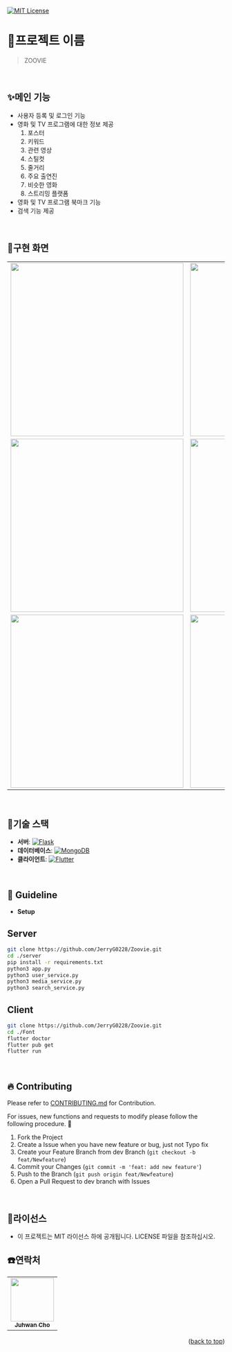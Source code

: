 [![MIT License][license-shield]][license-url]
# 🍿프로젝트 이름

> ZOOVIE
<br/>

## ✨메인 기능

- 사용자 등록 및 로그인 기능
- 영화 및 TV 프로그램에 대한 정보 제공
  1. 포스터
  2. 키워드
  3. 관련 영상
  4. 스틸컷
  5. 줄거리
  6. 주요 출연진
  7. 비슷한 영화
  8. 스트리밍 플랫폼
- 영화 및 TV 프로그램 북마크 기능
- 검색 기능 제공

<br/>

## 📱구현 화면

<table>
  <tr>
    <td><img src="https://github.com/user-attachments/assets/08101dc4-810b-4b51-aa0b-693ae83d67e0" width=400></td>
    <td><img src="https://github.com/user-attachments/assets/f4f45899-b312-4da8-970d-957bd4c52f91" width=400></td>
    <td><img src="https://github.com/user-attachments/assets/cf00ee1d-b6b5-497c-a98f-16781827424b" width=400></td>
  </tr>
  <tr>
    <td><img src="https://github.com/user-attachments/assets/0c169a00-b03e-47e8-a443-21d1bb59970f" width=400></td>
    <td><img src="https://github.com/user-attachments/assets/f18ee482-c2b7-4f5f-9372-b8bb819c9fc6" width=400></td>
    <td><img src="https://github.com/user-attachments/assets/fbb62009-8404-4bcc-9f0e-6dda0ea58fc6" width=400></td>
  </tr>
  <tr>
    <td><img src="https://github.com/user-attachments/assets/9e8f615d-f4e8-451a-b28d-40869a038dd4" width=400></td>
    <td><img src="https://github.com/user-attachments/assets/455d5e62-fba2-4935-8022-4e165a8511cc" width=400></td>
    <td></td>
  </tr>
</table>

<br/>

## 🧰기술 스택

- **서버**: [![Flask][Flask]][Flask-url]
- **데이터베이스**: [![MongoDB][MongoDB]][MongoDB-url]
- **클라이언트**: [![Flutter][Flutter]][Flutter-url]

<br/>

## 🚀 Guideline

* **Setup**

## Server
```sh
git clone https://github.com/JerryG0228/Zoovie.git
cd ./server
pip install -r requirements.txt
python3 app.py
python3 user_service.py
python3 media_service.py
python3 search_service.py
```

## Client
```sh
git clone https://github.com/JerryG0228/Zoovie.git
cd ./Font
flutter doctor
flutter pub get
flutter run
```
<br/>

## :fire: Contributing
Please refer to [CONTRIBUTING.md](https://github.com/JerryG0228/Zoovie/blob/main/CONTRIBUTING.md) for Contribution.

For issues, new functions and requests to modify please follow the following procedure. 🥰

1. Fork the Project
2. Create a Issue when you have new feature or bug, just not Typo fix
3. Create your Feature Branch from dev Branch (`git checkout -b feat/Newfeature`)
4. Commit your Changes (`git commit -m 'feat: add new feature'`)
5. Push to the Branch (`git push origin feat/Newfeature`)
6. Open a Pull Request to dev branch with Issues

<br/>

## 🏁라이선스
- 이 프로젝트는 MIT 라이선스 하에 공개됩니다. LICENSE 파일을 참조하십시오.

## ☎️연락처
<table>
  <tbody>
    <tr>
      <td align="center"><a href="https://github.com/JerryG0228"><img src="https://avatars.githubusercontent.com/u/75930663?v=4" width="100px;" alt=""/><br /><sub><b>Juhwan Cho</b></sub></a></td>
    </tr>
  </tobdy>
</table>

<p align="right">(<a href="#readme-top">back to top</a>)</p>

<!-- MARKDOWN LINKS & IMAGES -->
<!-- https://www.markdownguide.org/basic-syntax/#reference-style-links -->
[license-shield]: https://img.shields.io/github/license/JerryG0228/Zoovie.svg?style=flat
[license-url]: https://github.com/JerryG0228/Zoovie/blob/master/LICENSE.txt

[Flask]: https://img.shields.io/badge/Flask-black?style=for-the-badge&logo=Flask
[Flask-url]: https://fastapi.tiangolo.com/ko/

[MongoDB]: https://img.shields.io/badge/MongoDB-green?style=for-the-badge&logo=MongoDB
[MongoDB-url]: https://www.mongodb.com/ko-kr

[Flutter]: https://img.shields.io/badge/Flutter-02569B?style=for-the-badge&logo=Flutter
[Flutter-url]: https://flutter.dev/
